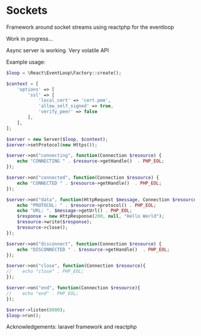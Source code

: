Sockets
=======

Framework around socket streams using reactphp for the eventloop

Work in progress...

Async server is working. Very volatile API

Example usage:
```php
$loop = \React\EventLoop\Factory::create();

$context = [
    'options' => [
        'ssl' => [
            'local_cert' => 'cert.pem',
            'allow_self_signed' => true,
            'verify_peer' => false
        ],
    ],
];

$server = new Server($loop, $context);
$server->setProtocol(new Https());

$server->on("connecting", function(Connection $resource) {
    echo "CONNECTING " . $resource->getHandle()  . PHP_EOL;
});

$server->on("connected", function(Connection $resource) {
    echo "CONNECTED " . $resource->getHandle()  . PHP_EOL;
});

$server->on("data", function(HttpRequest $message, Connection $resource) {
    echo "PROTOCOL: " . $resource->protocol() . PHP_EOL;
    echo "URL: ". $message->getUrl() . PHP_EOL;
    $response = new HttpResponse(200, null, "Hello World");
    $resource->write($response);
    $resource->close();
});

$server->on("disconnect", function(Connection $resource) {
    echo "DISCONNECTED " . $resource->getHandle()  . PHP_EOL;
});

$server->on("close", function(Connection $resource){
//    echo "close" . PHP_EOL;
});

$server->on("end", function(Connection $resource){
//    echo "end" . PHP_EOL;
});

$server->listen(8080);
$loop->run();
```

Acknowledgements: laravel framework and reactphp

